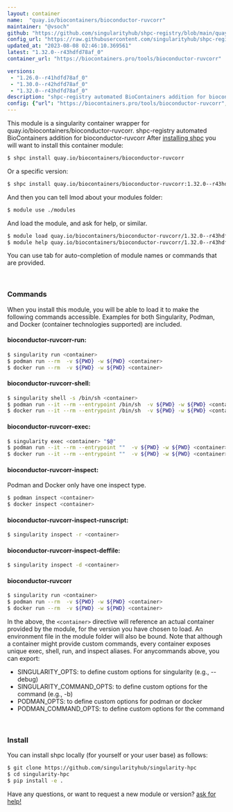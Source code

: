 ```yaml
---
layout: container
name:  "quay.io/biocontainers/bioconductor-ruvcorr"
maintainer: "@vsoch"
github: "https://github.com/singularityhub/shpc-registry/blob/main/quay.io/biocontainers/bioconductor-ruvcorr/container.yaml"
config_url: "https://raw.githubusercontent.com/singularityhub/shpc-registry/main/quay.io/biocontainers/bioconductor-ruvcorr/container.yaml"
updated_at: "2023-08-08 02:46:10.369561"
latest: "1.32.0--r43hdfd78af_0"
container_url: "https://biocontainers.pro/tools/bioconductor-ruvcorr"

versions:
 - "1.26.0--r41hdfd78af_0"
 - "1.30.0--r42hdfd78af_0"
 - "1.32.0--r43hdfd78af_0"
description: "shpc-registry automated BioContainers addition for bioconductor-ruvcorr"
config: {"url": "https://biocontainers.pro/tools/bioconductor-ruvcorr", "maintainer": "@vsoch", "description": "shpc-registry automated BioContainers addition for bioconductor-ruvcorr", "latest": {"1.32.0--r43hdfd78af_0": "sha256:a9b6133c4dbbe68de90eaf9dc7ee69e9274b681245f89e89dda977e979a30531"}, "tags": {"1.26.0--r41hdfd78af_0": "sha256:5f086031f5a59afd9bec21fe56428c0448e792cf05f17f80a516add6deab8055", "1.30.0--r42hdfd78af_0": "sha256:1d22a9012c229a212cc42d9881c5426ecc3a62e30441ae9f26342eb1a7788bfa", "1.32.0--r43hdfd78af_0": "sha256:a9b6133c4dbbe68de90eaf9dc7ee69e9274b681245f89e89dda977e979a30531"}, "docker": "quay.io/biocontainers/bioconductor-ruvcorr"}
---
```


This module is a singularity container wrapper for quay.io/biocontainers/bioconductor-ruvcorr.
shpc-registry automated BioContainers addition for bioconductor-ruvcorr
After [installing shpc](#install) you will want to install this container module:


```bash
$ shpc install quay.io/biocontainers/bioconductor-ruvcorr
```

Or a specific version:

```bash
$ shpc install quay.io/biocontainers/bioconductor-ruvcorr:1.32.0--r43hdfd78af_0
```

And then you can tell lmod about your modules folder:

```bash
$ module use ./modules
```

And load the module, and ask for help, or similar.

```bash
$ module load quay.io/biocontainers/bioconductor-ruvcorr/1.32.0--r43hdfd78af_0
$ module help quay.io/biocontainers/bioconductor-ruvcorr/1.32.0--r43hdfd78af_0
```

You can use tab for auto-completion of module names or commands that are provided.

<br>

### Commands

When you install this module, you will be able to load it to make the following commands accessible.
Examples for both Singularity, Podman, and Docker (container technologies supported) are included.

#### bioconductor-ruvcorr-run:

```bash
$ singularity run <container>
$ podman run --rm  -v ${PWD} -w ${PWD} <container>
$ docker run --rm  -v ${PWD} -w ${PWD} <container>
```

#### bioconductor-ruvcorr-shell:

```bash
$ singularity shell -s /bin/sh <container>
$ podman run --it --rm --entrypoint /bin/sh  -v ${PWD} -w ${PWD} <container>
$ docker run --it --rm --entrypoint /bin/sh  -v ${PWD} -w ${PWD} <container>
```

#### bioconductor-ruvcorr-exec:

```bash
$ singularity exec <container> "$@"
$ podman run --it --rm --entrypoint ""  -v ${PWD} -w ${PWD} <container> "$@"
$ docker run --it --rm --entrypoint ""  -v ${PWD} -w ${PWD} <container> "$@"
```

#### bioconductor-ruvcorr-inspect:

Podman and Docker only have one inspect type.

```bash
$ podman inspect <container>
$ docker inspect <container>
```

#### bioconductor-ruvcorr-inspect-runscript:

```bash
$ singularity inspect -r <container>
```

#### bioconductor-ruvcorr-inspect-deffile:

```bash
$ singularity inspect -d <container>
```



#### bioconductor-ruvcorr

```bash
$ singularity run <container>
$ podman run --rm  -v ${PWD} -w ${PWD} <container>
$ docker run --rm  -v ${PWD} -w ${PWD} <container>
```


In the above, the `<container>` directive will reference an actual container provided
by the module, for the version you have chosen to load. An environment file in the
module folder will also be bound. Note that although a container
might provide custom commands, every container exposes unique exec, shell, run, and
inspect aliases. For anycommands above, you can export:

 - SINGULARITY_OPTS: to define custom options for singularity (e.g., --debug)
 - SINGULARITY_COMMAND_OPTS: to define custom options for the command (e.g., -b)
 - PODMAN_OPTS: to define custom options for podman or docker
 - PODMAN_COMMAND_OPTS: to define custom options for the command

<br>

### Install

You can install shpc locally (for yourself or your user base) as follows:

```bash
$ git clone https://github.com/singularityhub/singularity-hpc
$ cd singularity-hpc
$ pip install -e .
```

Have any questions, or want to request a new module or version? [ask for help!](https://github.com/singularityhub/singularity-hpc/issues)